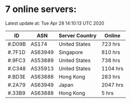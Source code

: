 # 7 online servers:

Latest update at: Tue Apr 28 14:10:13 UTC 2020

| ID | ASN | Server Country | Online |
| -- | --- | -------------- | ------ |
| #.D09B | AS174 | United States | 723 hrs |
| #.7F1D | AS63949 | Singapore | 810 hrs |
| #.9FC3 | AS53889 | United States | 738 hrs |
| #.C348 | AS35913 | United States | 1104 hrs |
| #.BD3E | AS63888 | Hong Kong | 283 hrs |
| #.2A79 | AS63949 | Japan | 2047 hrs |
| #.33B9 | AS63888 | Hong Kong | 5 hrs |

